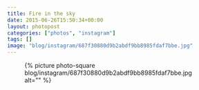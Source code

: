 ```yaml
---
title: Fire in the sky
date: 2015-06-26T15:50:34+00:00
layout: photopost
categories: ["photos", "instagram"]
tags: []
image: "blog/instagram/687f30880d9b2abdf9bb8985fdaf7bbe.jpg"
---
```


<figure class="photo photo--square">
  {% picture photo-square blog/instagram/687f30880d9b2abdf9bb8985fdaf7bbe.jpg alt="" %}
</figure>


